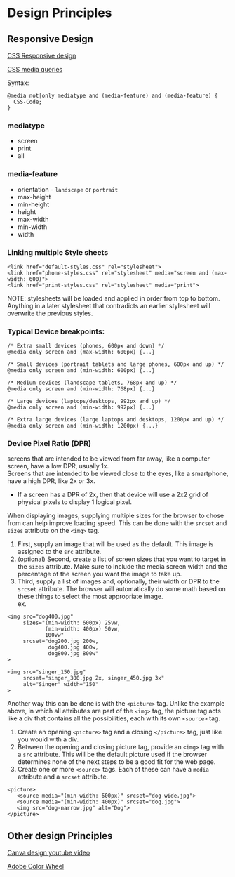 # Design Principles

## Responsive Design

[CSS Responsive design](https://www.w3schools.com/css/css_rwd_intro.asp)

[CSS media queries](https://www.w3schools.com/css/css3_mediaqueries.asp)

Syntax:
```
@media not|only mediatype and (media-feature) and (media-feature) {
  CSS-Code;
}
```

### mediatype
- screen
- print
- all

### media-feature
- orientation - `landscape` or `portrait`
- max-height	
- min-height	
- height	
- max-width	
- min-width	
- width

### Linking multiple Style sheets

```
<link href="default-styles.css" rel="stylesheet">
<link href="phone-styles.css" rel="stylesheet" media="screen and (max-width: 600)">
<link href="print-styles.css" rel="stylesheet" media="print">
```
NOTE: stylesheets will be loaded and applied in order from top to bottom.  Anything in a later stylesheet that contradicts an earlier stylesheet will overwrite the previous styles.  

### Typical Device breakpoints:
``````
/* Extra small devices (phones, 600px and down) */
@media only screen and (max-width: 600px) {...}

/* Small devices (portrait tablets and large phones, 600px and up) */
@media only screen and (min-width: 600px) {...}

/* Medium devices (landscape tablets, 768px and up) */
@media only screen and (min-width: 768px) {...}

/* Large devices (laptops/desktops, 992px and up) */
@media only screen and (min-width: 992px) {...}

/* Extra large devices (large laptops and desktops, 1200px and up) */
@media only screen and (min-width: 1200px) {...}
``````

### Device Pixel Ratio (DPR)
screens that are intended to be viewed from far away, like a computer screen, have a low DPR, usually 1x.  
Screens that are intended to be viewed close to the eyes, like a smartphone, have a high DPR, like 2x or 3x.  
* If a screen has a DPR of 2x, then that device will use a 2x2 grid of physical pixels to display 1 logical pixel.

When displaying images, supplying multiple sizes for the browser to chose from can help improve loading speed.  This can be done with the `srcset` and `sizes` attribute on the `<img>` tag.  
1. First, supply an image that will be used as the default.  This image is assigned to the `src` attribute.  
2. (optional) Second,  create a list of screen sizes that you want to target in the `sizes` attribute.  Make sure to include the media screen width and the percentage of the screen you want the image to take up.  
3. Third, supply a list of images and, optionally, their width or DPR to the `srcset` attribute.  The browser will automatically do some math based on these things to select the most appropriate image.  
ex.

```
<img src="dog400.jpg"
     sizes="(min-width: 600px) 25vw, 
            (min-width: 400px) 50vw, 
            100vw"
     srcset="dog200.jpg 200w, 
             dog400.jpg 400w,
             dog800.jpg 800w"
>
```
```
<img src="singer_150.jpg" 
     srcset="singer_300.jpg 2x, singer_450.jpg 3x" 
     alt="Singer" width="150"
>
```

Another way this can be done is with the `<picture>` tag.  Unlike the example above, in which all attributes are part of the `<img>` tag, the picture tag acts like a div that contains all the possibilities, each with its own `<source>` tag.
1. Create an opening `<picture>` tag and a closing `</picture>` tag, just like you would with a div.
2. Between the opening and closing picture tag, provide an `<img>` tag with a `src` attribute.  This will be the default picture used if the browser determines none of the next steps to be a good fit for the web page.
3. Create one or more `<source>` tags.  Each of these can have a `media` attribute and a `srcset` attribute.  

```
<picture>
   <source media="(min-width: 600px)" srcset="dog-wide.jpg">
   <source media="(min-width: 400px)" srcset="dog.jpg">
   <img src="dog-narrow.jpg" alt="Dog">
</picture>
```

## Other design Principles

[Canva design youtube video](https://www.youtube.com/watch?v=UmHMVU6dceA&ab_channel=Canva)

[Adobe Color Wheel](https://color.adobe.com/create/color-wheel)